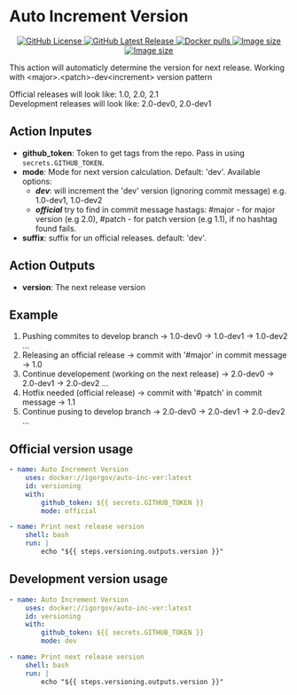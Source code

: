 # Auto Increment Version

<p align="center">
    <a href="https://github.com/IgorGov/auto-inc-ver/blob/main/LICENSE">
        <img alt="GitHub License" src="https://img.shields.io/github/license/IgorGov/auto-inc-ver?logo=GitHub&style=flat-square">
    </a>
    <a href="https://github.com/IgorGov/auto-inc-ver/releases/latest">
        <img alt="GitHub Latest Release" src="https://img.shields.io/github/v/release/IgorGov/auto-inc-ver?logo=GitHub&style=flat-square">
    </a>
    <a href="https://hub.docker.com/r/igorgov/auto-inc-ver">
      <img alt="Docker pulls" src="https://img.shields.io/docker/pulls/igorgov/auto-inc-ver?color=%23099cec">
    </a>
    <a href="https://hub.docker.com/r/igorgov/auto-inc-ver">
      <img alt="Image size" src="https://img.shields.io/docker/image-size/igorgov/auto-inc-ver/latest">
    </a>
    <a href="https://hub.docker.com/r/igorgov/auto-inc-ver">
      <img alt="Image size" src="https://img.shields.io/docker/stars/igorgov/auto-inc-ver.svg">
    </a>
</p>

This action will automaticly determine the version for next release. Working with \<major\>.\<patch\>-dev\<increment\> version pattern

Official releases will look like: 1.0, 2.0, 2.1 <br />
Development releases will look like: 2.0-dev0, 2.0-dev1 <br />

## Action Inputes

* **github_token**: Token to get tags from the repo. Pass in using `secrets.GITHUB_TOKEN`.
* **mode**: Mode for next version calculation. Default: 'dev'. Available options:
  * ***dev***: will increment the 'dev' version (ignoring commit message) e.g. 1.0-dev1, 1.0-dev2
  * ***official*** try to find in commit message hastags: #major - for major version (e.g 2.0), #patch - for patch version (e.g 1.1), if no hashtag found fails.
* **suffix**: suffix for un official releases. default: 'dev'.

## Action Outputs

* **version**: The next release version

## Example

1. Pushing commites to develop branch -> 1.0-dev0 -> 1.0-dev1 -> 1.0-dev2 ...
2. Releasing an official release -> commit with '#major' in commit message -> 1.0
3. Continue developement (working on the next release) -> 2.0-dev0 -> 2.0-dev1 -> 2.0-dev2 ...
4. Hotfix needed (official release) -> commit with '#patch' in commit message -> 1.1
5. Continue pusing to develop branch -> 2.0-dev0 -> 2.0-dev1 -> 2.0-dev2 ...

## Official version usage

```yaml
- name: Auto Increment Version
    uses: docker://igorgov/auto-inc-ver:latest
    id: versioning
    with:
        github_token: ${{ secrets.GITHUB_TOKEN }}
        mode: official

- name: Print next release version
    shell: bash
    run: |
        echo "${{ steps.versioning.outputs.version }}"       
```

## Development version usage

```yaml
- name: Auto Increment Version
    uses: docker://igorgov/auto-inc-ver:latest
    id: versioning
    with:
        github_token: ${{ secrets.GITHUB_TOKEN }}
        mode: dev  

- name: Print next release version
    shell: bash
    run: |
        echo "${{ steps.versioning.outputs.version }}"
```
